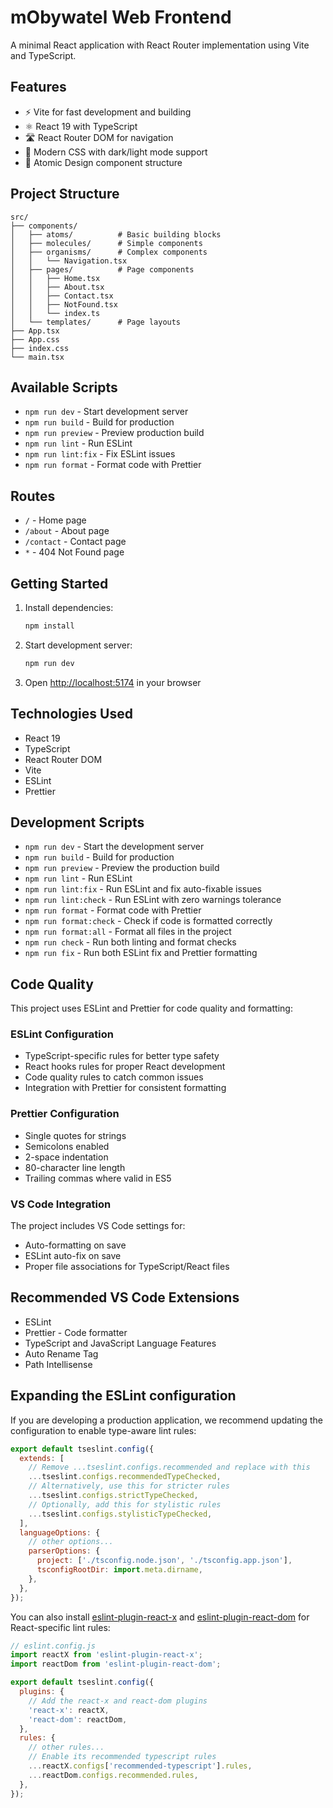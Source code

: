# mObywatel Web Frontend

A minimal React application with React Router implementation using Vite and TypeScript.

## Features

- ⚡ Vite for fast development and building
- ⚛️ React 19 with TypeScript
- 🛣️ React Router DOM for navigation
- 🎨 Modern CSS with dark/light mode support
- 📱 Atomic Design component structure

## Project Structure

```
src/
├── components/
│   ├── atoms/          # Basic building blocks
│   ├── molecules/      # Simple components
│   ├── organisms/      # Complex components
│   │   └── Navigation.tsx
│   ├── pages/          # Page components
│   │   ├── Home.tsx
│   │   ├── About.tsx
│   │   ├── Contact.tsx
│   │   ├── NotFound.tsx
│   │   └── index.ts
│   └── templates/      # Page layouts
├── App.tsx
├── App.css
├── index.css
└── main.tsx
```

## Available Scripts

- `npm run dev` - Start development server
- `npm run build` - Build for production
- `npm run preview` - Preview production build
- `npm run lint` - Run ESLint
- `npm run lint:fix` - Fix ESLint issues
- `npm run format` - Format code with Prettier

## Routes

- `/` - Home page
- `/about` - About page
- `/contact` - Contact page
- `*` - 404 Not Found page

## Getting Started

1. Install dependencies:

   ```bash
   npm install
   ```

2. Start development server:

   ```bash
   npm run dev
   ```

3. Open [http://localhost:5174](http://localhost:5174) in your browser

## Technologies Used

- React 19
- TypeScript
- React Router DOM
- Vite
- ESLint
- Prettier

## Development Scripts

- `npm run dev` - Start the development server
- `npm run build` - Build for production
- `npm run preview` - Preview the production build
- `npm run lint` - Run ESLint
- `npm run lint:fix` - Run ESLint and fix auto-fixable issues
- `npm run lint:check` - Run ESLint with zero warnings tolerance
- `npm run format` - Format code with Prettier
- `npm run format:check` - Check if code is formatted correctly
- `npm run format:all` - Format all files in the project
- `npm run check` - Run both linting and format checks
- `npm run fix` - Run both ESLint fix and Prettier formatting

## Code Quality

This project uses ESLint and Prettier for code quality and formatting:

### ESLint Configuration

- TypeScript-specific rules for better type safety
- React hooks rules for proper React development
- Code quality rules to catch common issues
- Integration with Prettier for consistent formatting

### Prettier Configuration

- Single quotes for strings
- Semicolons enabled
- 2-space indentation
- 80-character line length
- Trailing commas where valid in ES5

### VS Code Integration

The project includes VS Code settings for:

- Auto-formatting on save
- ESLint auto-fix on save
- Proper file associations for TypeScript/React files

## Recommended VS Code Extensions

- ESLint
- Prettier - Code formatter
- TypeScript and JavaScript Language Features
- Auto Rename Tag
- Path Intellisense

## Expanding the ESLint configuration

If you are developing a production application, we recommend updating the configuration to enable type-aware lint rules:

```js
export default tseslint.config({
  extends: [
    // Remove ...tseslint.configs.recommended and replace with this
    ...tseslint.configs.recommendedTypeChecked,
    // Alternatively, use this for stricter rules
    ...tseslint.configs.strictTypeChecked,
    // Optionally, add this for stylistic rules
    ...tseslint.configs.stylisticTypeChecked,
  ],
  languageOptions: {
    // other options...
    parserOptions: {
      project: ['./tsconfig.node.json', './tsconfig.app.json'],
      tsconfigRootDir: import.meta.dirname,
    },
  },
});
```

You can also install [eslint-plugin-react-x](https://github.com/Rel1cx/eslint-react/tree/main/packages/plugins/eslint-plugin-react-x) and [eslint-plugin-react-dom](https://github.com/Rel1cx/eslint-react/tree/main/packages/plugins/eslint-plugin-react-dom) for React-specific lint rules:

```js
// eslint.config.js
import reactX from 'eslint-plugin-react-x';
import reactDom from 'eslint-plugin-react-dom';

export default tseslint.config({
  plugins: {
    // Add the react-x and react-dom plugins
    'react-x': reactX,
    'react-dom': reactDom,
  },
  rules: {
    // other rules...
    // Enable its recommended typescript rules
    ...reactX.configs['recommended-typescript'].rules,
    ...reactDom.configs.recommended.rules,
  },
});
```
